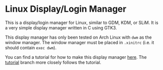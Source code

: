 Linux Display/Login Manager
===========================

This is a display/login manager for Linux, similar to GDM, KDM, or SLiM. It is a very simple display manager written in C using GTK3.

This display manager has only been tested on Arch Linux with `dwm` as the window manager. The window manager must be placed in `.xinitrc` (i.e. it should contain `exec dwm`).

You can find a tutorial for how to make this display manager [here](https://www.gulshansingh.com/posts/how-to-write-a-display-manager/). The [tutorial](https://github.com/gsingh93/display-manager/tree/tutorial) branch more closely follows the tutorial.

